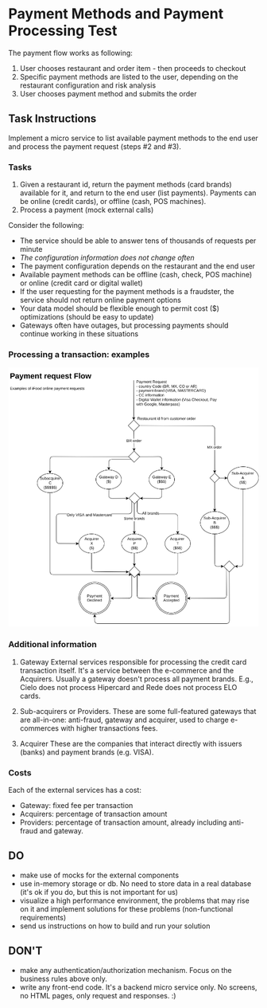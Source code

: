 Payment Methods and Payment Processing Test
=============================================

The payment flow works as following:

1. User chooses restaurant and order item - then proceeds to checkout
2. Specific payment methods are listed to the user, depending on the
   restaurant configuration and risk analysis
3. User chooses payment method and submits the order

## Task Instructions

Implement a micro service to list available payment methods to the end user and
process the payment request (steps #2 and #3).

### Tasks

1. Given a restaurant id, return the payment methods (card brands) available for
it, and return to the end user (list payments).  Payments can be online (credit
cards), or offline (cash, POS machines).
2. Process a payment (mock external calls)

Consider the following:

- The service should be able to answer tens of thousands of requests per minute
- *The configuration information does not change often*
- The payment configuration depends on the restaurant and the end user
- Available payment methods can be offline (cash, check, POS machine) or online (credit card or digital wallet)
- If the user requesting for the payment methods is a fraudster, the service
should not return online payment options
- Your data model should be flexible enough to permit cost ($) optimizations (should be easy to update)
- Gateways often have outages, but processing payments should continue working in these situations

### Processing a transaction: examples

![Payment Flows simplified](https://github.com/ifood/ifood-backend-payment-test/blob/master/onlinePaymentTransactionFlowsV3Simplified.png)

### Additional information

1. Gateway
External services responsible for processing the credit card transaction itself.
It's a service between the e-commerce and the Acquirers. Usually a gateway
doesn't process all payment brands. E.g., Cielo does not process Hipercard and
Rede does not process ELO cards.

2. Sub-acquirers or Providers. 
These are some full-featured gateways that are
all-in-one: anti-fraud, gateway and acquirer, used to charge e-commerces with
higher transactions fees.

3. Acquirer
These are the companies that interact directly with issuers (banks) and payment brands (e.g. VISA).

### Costs

Each of the external services has a cost:
* Gateway: fixed fee per transaction
* Acquirers: percentage of transaction amount
* Providers: percentage of transaction amount, already including anti-fraud and
  gateway.

## DO
- make use of mocks for the external components
- use in-memory storage or db. No need to store data in a real database (it's ok
if you do, but this is not important for us)
- visualize a high performance environment, the problems that may rise on it and
implement solutions for these problems (non-functional requirements)
- send us instructions on how to build and run your solution

## DON'T
* make any authentication/authorization mechanism. Focus on the business rules above only.
* write any front-end code. It's a backend micro service only. No screens, no HTML pages,
only request and responses. :)
